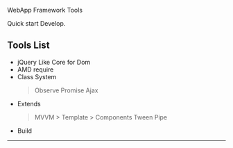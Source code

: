 WebApp Framework Tools

Quick start Develop.

## Tools List ##
+ jQuery Like Core for Dom
+ AMD require
+ Class System
    > Observe
    > Promise
    > Ajax
+ Extends
    > MVVM
        > Template
            > Components
    > Tween
    > Pipe
+ Build
--------------------------------------------------------
